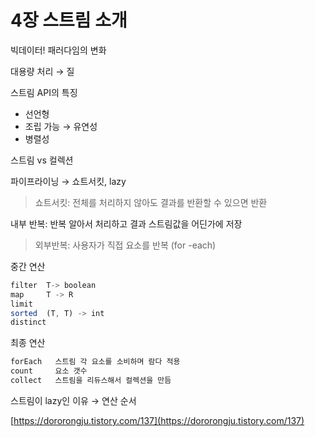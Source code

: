 # 4장 스트림 소개

 빅데이터! 패러다임의 변화

대용량 처리 → 질 

스트림 API의 특징 

- 선언형
- 조립 가능 → 유연성
- 병렬성

스트림 vs 컬렉션 

파이프라이닝 → 쇼트서킷, lazy

> 쇼트서킷: 전체를 처리하지 않아도 결과를 반환할 수 있으면 반환

내부 반복: 반복 알아서 처리하고 결과 스트림값을 어딘가에 저장

> 외부반복: 사용자가 직접 요소를 반복 (for -each)

중간 연산

```jsx
filter  T-> boolean
map     T -> R
limit 
sorted  (T, T) -> int 
distinct 
```

최종 연산

```jsx
forEach   스트림 각 요소를 소비하며 람다 적용
count     요소 갯수
collect   스트림을 리듀스해서 컬렉션을 만듬
```

스트림이 lazy인 이유  → 연산 순서 

[https://dororongju.tistory.com/137](https://dororongju.tistory.com/137)
